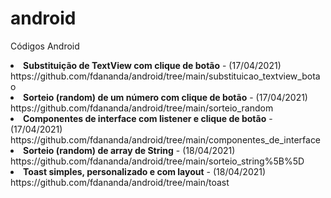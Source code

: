 # android
Códigos Android
<li><b>Substituição de TextView com clique de botão</b> - (17/04/2021)<br>https://github.com/fdananda/android/tree/main/substituicao_textview_botao</li>
<li><b>Sorteio (random) de um número com clique de botão</b> - (17/04/2021)<br>https://github.com/fdananda/android/tree/main/sorteio_random</li>
<li><b>Componentes de interface com listener e clique de botão</b> - (17/04/2021)<br>https://github.com/fdananda/android/tree/main/componentes_de_interface</li>
<li><b>Sorteio (random) de array de String</b> - (18/04/2021)<br>https://github.com/fdananda/android/tree/main/sorteio_string%5B%5D</li>
<li><b>Toast simples, personalizado e com layout</b> - (18/04/2021)<br>https://github.com/fdananda/android/tree/main/toast</li>
